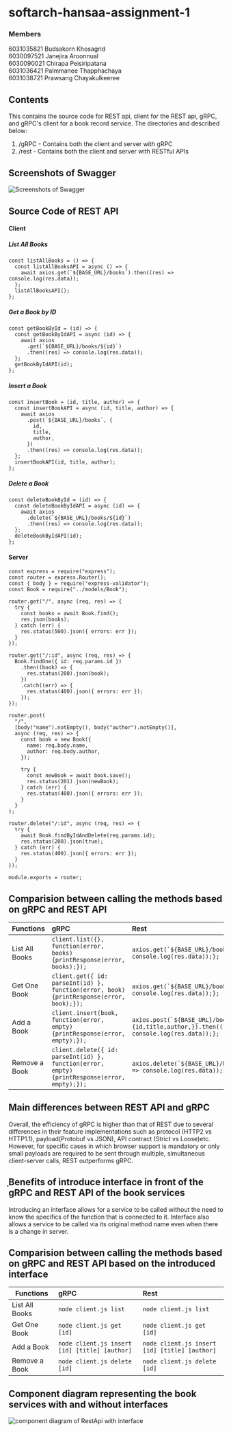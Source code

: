# softarch-hansaa-assignment-1

### Members

6031035821 Budsakorn Khosagrid  
6030097521 Janejira Aroonnual  
6030090021 Chirapa Peisiripatana  
6031036421 Palmmanee Thapphachaya  
6031038721 Prawsang Chayakulkeeree

## Contents

This contains the source code for REST api, client for the REST api, gRPC, and gRPC's client for a book record service. The directories and described below:

1. /gRPC - Contains both the client and server with gRPC
2. /rest - Contains both the client and server with RESTful APIs

## Screenshots of Swagger

![Screenshots of Swagger](https://github.com/2110521-2563-1-Software-Architecture/softarch-hansaa-assignment-1/blob/master/images/swagger1.png?raw=true)

## Source Code of REST API

#### Client

##### List All Books

```
const listAllBooks = () => {
  const listAllBooksAPI = async () => {
    await axios.get(`${BASE_URL}/books`).then((res) => console.log(res.data));
  };
  listAllBooksAPI();
};
```

##### Get a Book by ID

```
const getBookById = (id) => {
  const getBookByIdAPI = async (id) => {
    await axios
      .get(`${BASE_URL}/books/${id}`)
      .then((res) => console.log(res.data));
  };
  getBookByIdAPI(id);
};
```

##### Insert a Book

```
const insertBook = (id, title, author) => {
  const insertBookAPI = async (id, title, author) => {
    await axios
      .post(`${BASE_URL}/books`, {
        id,
        title,
        author,
      })
      .then((res) => console.log(res.data));
  };
  insertBookAPI(id, title, author);
};
```

##### Delete a Book

```
const deleteBookById = (id) => {
  const deleteBookByIdAPI = async (id) => {
    await axios
      .delete(`${BASE_URL}/books/${id}`)
      .then((res) => console.log(res.data));
  };
  deleteBookByIdAPI(id);
};
```

#### Server

```
const express = require("express");
const router = express.Router();
const { body } = require("express-validator");
const Book = require("../models/Book");

router.get("/", async (req, res) => {
  try {
    const books = await Book.find();
    res.json(books);
  } catch (err) {
    res.status(500).json({ errors: err });
  }
});

router.get("/:id", async (req, res) => {
  Book.findOne({ id: req.params.id })
    .then((book) => {
      res.status(200).json(book);
    })
    .catch((err) => {
      res.status(400).json({ errors: err });
    });
});

router.post(
  "/",
  [body("name").notEmpty(), body("author").notEmpty()],
  async (req, res) => {
    const book = new Book({
      name: req.body.name,
      author: req.body.author,
    });

    try {
      const newBook = await book.save();
      res.status(201).json(newBook);
    } catch (err) {
      res.status(400).json({ errors: err });
    }
  }
);

router.delete("/:id", async (req, res) => {
  try {
    await Book.findByIdAndDelete(req.params.id);
    res.status(200).json(true);
  } catch (err) {
    res.status(400).json({ errors: err });
  }
});

module.exports = router;
```

## Comparision between calling the methods based on gRPC and REST API

| Functions      | gRPC                                                         | Rest                                                       |
| -------------- | :----------------------------------------------------------- | :--------------------------------------------------------- |
| List All Books | `client.list({}, function(error, books) {printResponse(error, books);});`| `` axios.get(`${BASE_URL}/books`).then((res) => console.log(res.data));}; ``|
| Get One Book   | `client.get({ id: parseInt(id) }, function(error, book) {printResponse(error, book);});`| `` axios.get(`${BASE_URL}/books/${id}`).then((res) => console.log(res.data));}; ``|
| Add a Book     | `client.insert(book, function(error, empty) {printResponse(error, empty);});`| `` axios.post(`${BASE_URL}/books`, {id,title,author,}).then((res) => console.log(res.data));}; `` |
| Remove a Book  | `client.delete({ id: parseInt(id) }, function(error, empty) {printResponse(error, empty);});` | `` axios.delete(`${BASE_URL}/books/${id}`).then((res) => console.log(res.data));}; ``|

## Main differences between REST API and gRPC

Overall, the efficiency of gRPC is higher than that of REST due to several differences in their feature implementations such as protocol (HTTP2 vs HTTP1.1), payload(Protobuf vs JSON), API contract (Strict vs Loose)etc. However, for specific cases in which browser support is mandatory or only small payloads are required to be sent through multiple, simultaneous client-server calls, REST outperforms gRPC.

## ฺฺBenefits of introduce interface in front of the gRPC and REST API of the book services
Introducing an interface allows for a service to be called without the need to know the specifics of the function that is connected to it. Interface also allows a service to be called via its original method name even when there is a change in server.

## Comparision between calling the methods based on gRPC and REST API based on the introduced interface

| Functions | gRPC | Rest |
| ------------- |:-------------| :-----|
| List All Books|`node client.js list`|`node client.js list`|
| Get One Book |`node client.js get [id]`|`node client.js get [id]`|
| Add a Book |`node client.js insert [id] [title] [author]`|`node client.js insert [id] [title] [author]`|
| Remove a Book |`node client.js delete [id]` |`node client.js delete [id]`|

## Component diagram representing the book services with and without interfaces

![component diagram of RestApi with interface](<https://github.com/2110521-2563-1-Software-Architecture/softarch-hansaa-assignment-1/blob/master/images/Component%20(4).png>)
